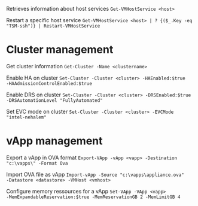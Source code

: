 Retrieves information about host services
`Get-VMHostService <host>`

Restart a specific host service
`Get-VMHostService <host> | ? {($_.Key ‑eq "TSM-ssh")} | Restart-VMHostService`

# Cluster management

Get cluster information
`Get-Cluster ‑Name <clustername>`

Enable HA on cluster
`Set-Cluster ‑Cluster <cluster> ‑HAEnabled:$true ‑HAAdmissionControlEnabled:$true`

Enable DRS on cluster
`Set-Cluster ‑Cluster <cluster> ‑DRSEnabled:$true ‑DRSAutomationLevel "FullyAutomated"`

Set EVC mode on cluster
`Set-Cluster ‑Cluster <cluster> ‑EVCMode "intel-nehalem"`

# vApp management

Export a vApp in OVA format
`Export-VApp ‑vApp <vapp> ‑Destination "c:\vapps\" ‑Format Ova`

Import OVA file as vApp
`Import-vApp ‑Source "c:\vapps\appliance.ova" ‑Datastore <datastore> ‑VMHost <vmhost>`

Configure memory ressources for a vApp
`Set-VApp ‑VApp <vapp> ‑MemExpandableReservation:$true ‑MemReservationGB 2 ‑MemLimitGB 4`

